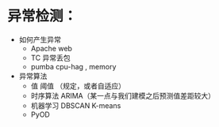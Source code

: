 # 异常检测：

+ 如何产生异常
  + Apache web
  + TC 异常丢包
  + pumba cpu-hag , memory
+ 异常算法
  + 值 阈值 （规定，或者自适应）
  + 时序算法 ARIMA（某一点与我们建模之后预测值差距较大）
  + 机器学习 DBSCAN K-means
  + PyOD

